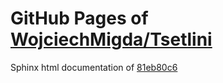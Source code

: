 GitHub Pages of [WojciechMigda/Tsetlini](https://github.com/WojciechMigda/Tsetlini.git)
===
Sphinx html documentation of [81eb80c6](https://github.com/WojciechMigda/Tsetlini/tree/81eb80c6d9c2bb8f07be74339f09eb744d540980)
